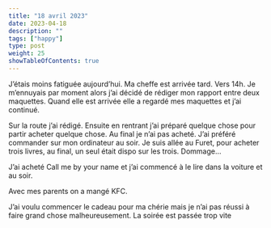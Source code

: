 ```yaml
---
title: "18 avril 2023"
date: 2023-04-18
description: ""
tags: ["happy"]
type: post
weight: 25
showTableOfContents: true
---
```

J’étais moins fatiguée aujourd’hui. Ma cheffe est arrivée tard. Vers 14h. Je m’ennuyais par moment alors j’ai décidé de rédiger mon rapport entre deux maquettes. Quand elle est arrivée elle a regardé mes maquettes et j’ai continué.

Sur la route j’ai rédigé. Ensuite en rentrant j’ai préparé quelque chose pour partir acheter quelque chose. Au final je n’ai pas acheté. J’ai préféré commander sur mon ordinateur au soir. Je suis allée au Furet, pour acheter trois livres, au final, un seul était dispo sur les trois. Dommage…

J’ai acheté Call me by your name et j’ai commencé à le lire dans la voiture et au soir.

Avec mes parents on a mangé KFC.

J’ai voulu commencer le cadeau pour ma chérie mais je n’ai pas réussi à faire grand chose malheureusement. La soirée est passée trop vite